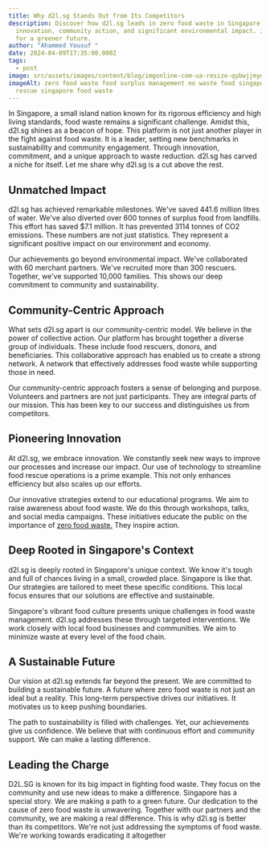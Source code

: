 ```yaml
---
title: Why d2l.sg Stands Out from Its Competitors
description: Discover how d2l.sg leads in zero food waste in Singapore with
  innovation, community action, and significant environmental impact. Join us
  for a greener future.
author: "Ahammed Yousuf "
date: 2024-04-09T17:35:00.000Z
tags:
  - post
image: src/assets/images/content/blog/imgonline-com-ua-resize-qybwjjmyq3ttpvs.jpg
imageAlt: zero food waste food surplus management no waste food singapore food
  rescue singapore food waste
---
```


In Singapore, a small island nation known for its rigorous efficiency and high living standards, food waste remains a significant challenge. Amidst this, d2l.sg shines as a beacon of hope. This platform is not just another player in the fight against food waste. It is a leader, setting new benchmarks in sustainability and community engagement. Through innovation, commitment, and a unique approach to waste reduction. d2l.sg has carved a niche for itself. Let me share why d2l.sg is a cut above the rest.

## Unmatched Impact

d2l.sg has achieved remarkable milestones. We've saved 441.6 million litres of water. We've also diverted over 600 tonnes of surplus food from landfills. This effort has saved $7.1 million. It has prevented 3114 tonnes of CO2 emissions. These numbers are not just statistics. They represent a significant positive impact on our environment and economy.

Our achievements go beyond environmental impact. We've collaborated with 60 merchant partners. We've recruited more than 300 rescuers. Together, we've supported 10,000 families. This shows our deep commitment to community and sustainability.

## Community-Centric Approach

What sets d2l.sg apart is our community-centric model. We believe in the power of collective action. Our platform has brought together a diverse group of individuals. These include food rescuers, donors, and beneficiaries. This collaborative approach has enabled us to create a strong network. A network that effectively addresses food waste while supporting those in need.

Our community-centric approach fosters a sense of belonging and purpose. Volunteers and partners are not just participants. They are integral parts of our mission. This has been key to our success and distinguishes us from competitors.

## Pioneering Innovation

At d2l.sg, we embrace innovation. We constantly seek new ways to improve our processes and increase our impact. Our use of technology to streamline food rescue operations is a prime example. This not only enhances efficiency but also scales up our efforts.

Our innovative strategies extend to our educational programs. We aim to raise awareness about food waste. We do this through workshops, talks, and social media campaigns. These initiatives educate the public on the importance of [zero food waste.](https://d2l.sg/) They inspire action.

## Deep Rooted in Singapore's Context

d2l.sg is deeply rooted in Singapore's unique context. We know it's tough and full of chances living in a small, crowded place. Singapore is like that. Our strategies are tailored to meet these specific conditions. This local focus ensures that our solutions are effective and sustainable.

Singapore's vibrant food culture presents unique challenges in food waste management. d2l.sg addresses these through targeted interventions. We work closely with local food businesses and communities. We aim to minimize waste at every level of the food chain.

## A Sustainable Future

Our vision at d2l.sg extends far beyond the present. We are committed to building a sustainable future. A future where zero food waste is not just an ideal but a reality. This long-term perspective drives our initiatives. It motivates us to keep pushing boundaries.

The path to sustainability is filled with challenges. Yet, our achievements give us confidence. We believe that with continuous effort and community support. We can make a lasting difference.

## Leading the Charge

D2L.SG is known for its big impact in fighting food waste. They focus on the community and use new ideas to make a difference. Singapore has a special story. We are making a path to a green future. Our dedication to the cause of zero food waste is unwavering. Together with our partners and the community, we are making a real difference. This is why d2l.sg is better than its competitors. We're not just addressing the symptoms of food waste. We're working towards eradicating it altogether
